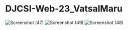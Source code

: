# DJCSI-Web-23_VatsalMaru
![Screenshot (47)](https://github.com/Vatsal-2004/DJCSI-Web-23_VatsalMaru/assets/111115724/aab277de-fbcd-4278-89cf-1797ba1d5c50)
![Screenshot (49)](https://github.com/Vatsal-2004/DJCSI-Web-23_VatsalMaru/assets/111115724/50dfe141-aa65-4f43-9b40-09656598df6b)
![Screenshot (48)](https://github.com/Vatsal-2004/DJCSI-Web-23_VatsalMaru/assets/111115724/fb4b4170-7ed1-4b42-8172-55d214915e8c)
